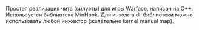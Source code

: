 Простая реализация чита (силуэты) для игры Warface, написан на C++. Используется библиотека MinHook. Для инжекта dll библиотеки можно использовать любой инжектор (желательно kernel manual map). 
